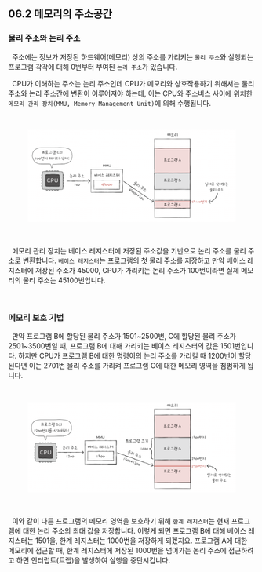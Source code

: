 ## 06.2 메모리의 주소공간

### 물리 주소와 논리 주소

&nbsp;&nbsp;주소에는 정보가 저장된 하드웨어(메모리) 상의 주소를 가리키는 `물리 주소`와 실행되는 프로그램 각각에 대해 0번부터 부여된 `논리 주소`가 있습니다.

&nbsp;&nbsp;CPU가 이해하는 주소는 논리 주소인데 CPU가 메모리와 상호작용하기 위해서는 물리 주소와 논리 주소간에 변환이 이루어져야 하는데, 이는 CPU와 주소버스 사이에 위치한 `메모리 관리 장치(MMU, Memory Management Unit)`에 의해 수행됩니다.

<br>

<figure align="center">
  <img src="../images/%EC%A3%BC%EC%86%8C%EB%B3%80%ED%99%98.png" style="width: 600px" />
</figure>

<br>

&nbsp;&nbsp;메모리 관리 장치는 베이스 레지스터에 저장된 주소값을 기반으로 논리 주소를 물리 주소로 변환합니다. `베이스 레지스터`는 프로그램의 첫 물리 주소를 저장하고 만약 베이스 레지스터에 저장된 주소가 45000, CPU가 가리키는 논리 주소가 100번이라면 실제 메모리의 물리 주소는 45100번입니다.

<br>

### 메모리 보호 기법

&nbsp;&nbsp;만약 프로그램 B에 할당된 물리 주소가 1501\~2500번, C에 할당된 물리 주소가 2501\~3500번일 때, 프로그램 B에 대해 가리키는 베이스 레지스터의 값은 1501번입니다. 하지만 CPU가 프로그램 B에 대한 명령어의 논리 주소를 가리킬 때 1200번이 할당된다면 이는 2701번 물리 주소를 가리켜 프로그램 C에 대한 메모리 영역을 침범하게 됩니다.

<br>

<figure align="center">
  <img src="../images/한계레지스터.png" style="width: 600px" />
</figure>

<br>

&nbsp;&nbsp;이와 같이 다른 프로그램의 메모리 영역을 보호하기 위해 `한계 레지스터`는 현재 프로그램에 대한 논리 주소의 최대 값을 저장합니다. 이렇게 되면 프로그램 B에 대해 베이스 레지스터는 1501을, 한계 레지스터는 1000번을 저장하게 되겠지요. 프로그램 A에 대한 메모리에 접근할 때, 한계 레지스터에 저장된 1000번을 넘어가는 논리 주소에 접근하려고 하면 인터럽트(트랩)을 발생하여 실행을 중단시킵니다.

<br>
